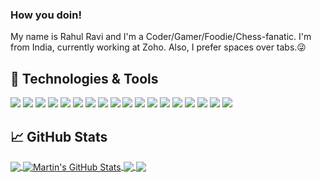 ### How you doin!
My name is Rahul Ravi and I'm a Coder/Gamer/Foodie/Chess-fanatic. I'm from India, currently working at Zoho. Also, I prefer spaces over tabs.:stuck_out_tongue_winking_eye:
## 🔧 Technologies & Tools
![](https://img.shields.io/badge/OS-Linux-informational?style=flat&logo=linux&logoColor=white&color=2bbc8a)
![](https://img.shields.io/badge/Editor-Eclipse-informational?style=flat&logo=eclipse&logoColor=white&color=2bbc8a)
![](https://img.shields.io/badge/Editor-Visual_Studio_Code-informational?style=flat&logo=visual-studio-code&logoColor=white&color=2bbc8a)
![](https://img.shields.io/badge/Code-Java-informational?style=flat&logo=java&logoColor=white&color=2bbc8a)
![](https://img.shields.io/badge/Code-JavaScript-informational?style=flat&logo=javascript&logoColor=white&color=2bbc8a)
![](https://img.shields.io/badge/Code-React-informational?style=flat&logo=react&logoColor=white&color=2bbc8a)
![](https://img.shields.io/badge/Code-Typescript-informational?style=flat&logo=typescript&logoColor=white&color=2bbc8a)
![](https://img.shields.io/badge/Code-Scala-informational?style=flat&logo=scala&logoColor=white&color=2bbc8a)
![](https://img.shields.io/badge/Shell-Bash-informational?style=flat&logo=gnu-bash&logoColor=white&color=2bbc8a)
![](https://img.shields.io/badge/DB-Mysql-informational?style=flat&logo=mysql&logoColor=white&color=2bbc8a)
![](https://img.shields.io/badge/DB-Postgresql-informational?style=flat&logo=postgresql&logoColor=white&color=2bbc8a)
![](https://img.shields.io/badge/DB-Redis-informational?style=flat&logo=redis&logoColor=white&color=2bbc8a)
![](https://img.shields.io/badge/DB-Spark,Hbase-informational?style=flat&logo=apache-spark&logoColor=white&color=2bbc8a)
![](https://img.shields.io/badge/DB-Cassandra-informational?style=flat&logo=apache-cassandra&logoColor=white&color=2bbc8a)
![](https://img.shields.io/badge/MQ-Kafka-informational?style=flat&logo=apache-kafka&logoColor=white&color=2bbc8a)
![](https://img.shields.io/badge/Build-Ant-informational?style=flat&logo=apache-ant&logoColor=white&color=2bbc8a)
![](https://img.shields.io/badge/Build-Maven-informational?style=flat&logo=apache-maven&logoColor=white&color=2bbc8a)
![](https://img.shields.io/badge/Vcs-HG,Github-informational?style=flat&logo=git&logoColor=white&color=2bbc8a)
## &#x1f4c8; GitHub Stats
<a href="https://github.com/RahulRavi1997/RahulRavi1997">
  <img align="center" src="https://github-readme-stats.vercel.app/api/top-langs/?username=RahulRavi1997&hide=java,html&title_color=ffffff&text_color=c9cacc&icon_color=2bbc8a&bg_color=1d1f21" />
</a>
<a href="https://github.com/RahulRavi1997/RahulRavi1997">
  <img align="center" src="https://github-readme-stats.vercel.app/api?username=RahulRavi1997&show_icons=true&line_height=27&count_private=true&title_color=ffffff&text_color=c9cacc&icon_color=2bbc8a&bg_color=1d1f21" alt="Martin's GitHub Stats" />
</a>
<a href="https://github.com/RahulRavi1997/Employee-Management">
  <img align="center" src="https://github-readme-stats.vercel.app/api/pin/?username=RahulRavi1997&repo=Employee-Management&title_color=ffffff&text_color=c9cacc&icon_color=2bbc8a&bg_color=1d1f21" />
</a>
<a href="https://github.com/RahulRavi1997/Sorting-Visualizer">
  <img align="center" src="https://github-readme-stats.vercel.app/api/pin/?username=RahulRavi1997&repo=Sorting-Visualizer&title_color=ffffff&text_color=c9cacc&icon_color=2bbc8a&bg_color=1d1f21" />
</a>
